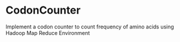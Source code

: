 # CodonCounter
Implement a codon counter to count frequency of amino acids using Hadoop Map Reduce Environment

